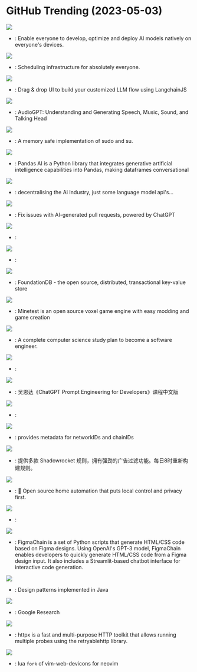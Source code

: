 # GitHub Trending (2023-05-03)

![](https://img.shields.io/badge/Python-New%201-green?style=flat-square&logo=appveyor)
- [](https://github.comundefined): Enable everyone to develop, optimize and deploy AI models natively on everyone's devices.

![](https://img.shields.io/badge/TypeScript-New%20491-green?style=flat-square&logo=appveyor)
- [](https://github.comundefined): Scheduling infrastructure for absolutely everyone.

![](https://img.shields.io/badge/JavaScript-New%20340-green?style=flat-square&logo=appveyor)
- [](https://github.comundefined): Drag & drop UI to build your customized LLM flow using LangchainJS

![](https://img.shields.io/badge/Python-New%20760-green?style=flat-square&logo=appveyor)
- [](https://github.comundefined): AudioGPT: Understanding and Generating Speech, Music, Sound, and Talking Head

![](https://img.shields.io/badge/Rust-New%20279-green?style=flat-square&logo=appveyor)
- [](https://github.comundefined): A memory safe implementation of sudo and su.

![](https://img.shields.io/badge/Python-New%20463-green?style=flat-square&logo=appveyor)
- [](https://github.comundefined): Pandas AI is a Python library that integrates generative artificial intelligence capabilities into Pandas, making dataframes conversational

![](https://img.shields.io/badge/Python-New%202-green?style=flat-square&logo=appveyor)
- [](https://github.comundefined): decentralising the Ai Industry, just some language model api's...

![](https://img.shields.io/badge/Python-New%2071-green?style=flat-square&logo=appveyor)
- [](https://github.comundefined): Fix issues with AI-generated pull requests, powered by ChatGPT

![](https://img.shields.io/badge/Python-New%20185-green?style=flat-square&logo=appveyor)
- [](https://github.comundefined): 

![](https://img.shields.io/badge/Java-New%206-green?style=flat-square&logo=appveyor)
- [](https://github.comundefined): 

![](https://img.shields.io/badge/C%2B%2B-New%20117-green?style=flat-square&logo=appveyor)
- [](https://github.comundefined): FoundationDB - the open source, distributed, transactional key-value store

![](https://img.shields.io/badge/C%2B%2B-New%2012-green?style=flat-square&logo=appveyor)
- [](https://github.comundefined): Minetest is an open source voxel game engine with easy modding and game creation

![](https://img.shields.io/badge/none-New%20340-green?style=flat-square&logo=appveyor)
- [](https://github.comundefined): A complete computer science study plan to become a software engineer.

![](https://img.shields.io/badge/Python-New%20283-green?style=flat-square&logo=appveyor)
- [](https://github.comundefined): 

![](https://img.shields.io/badge/Jupyter%20Notebook-New%2064-green?style=flat-square&logo=appveyor)
- [](https://github.comundefined): 吴恩达《ChatGPT Prompt Engineering for Developers》课程中文版

![](https://img.shields.io/badge/Python-New%2078-green?style=flat-square&logo=appveyor)
- [](https://github.comundefined): 

![](https://img.shields.io/badge/Kotlin-New%2047-green?style=flat-square&logo=appveyor)
- [](https://github.comundefined): provides metadata for networkIDs and chainIDs

![](https://img.shields.io/badge/none-New%2045-green?style=flat-square&logo=appveyor)
- [](https://github.comundefined): 提供多款 Shadowrocket 规则，拥有强劲的广告过滤功能。每日8时重新构建规则。

![](https://img.shields.io/badge/Python-New%20158-green?style=flat-square&logo=appveyor)
- [](https://github.comundefined): 🏡 Open source home automation that puts local control and privacy first.

![](https://img.shields.io/badge/TypeScript-New%2051-green?style=flat-square&logo=appveyor)
- [](https://github.comundefined): 

![](https://img.shields.io/badge/Python-New%2038-green?style=flat-square&logo=appveyor)
- [](https://github.comundefined): FigmaChain is a set of Python scripts that generate HTML/CSS code based on Figma designs. Using OpenAI's GPT-3 model, FigmaChain enables developers to quickly generate HTML/CSS code from a Figma design input. It also includes a Streamlit-based chatbot interface for interactive code generation.

![](https://img.shields.io/badge/Java-New%2035-green?style=flat-square&logo=appveyor)
- [](https://github.comundefined): Design patterns implemented in Java

![](https://img.shields.io/badge/Jupyter%20Notebook-New%2018-green?style=flat-square&logo=appveyor)
- [](https://github.comundefined): Google Research

![](https://img.shields.io/badge/Go-New%20115-green?style=flat-square&logo=appveyor)
- [](https://github.comundefined): httpx is a fast and multi-purpose HTTP toolkit that allows running multiple probes using the retryablehttp library.

![](https://img.shields.io/badge/Lua-New%202-green?style=flat-square&logo=appveyor)
- [](https://github.comundefined): lua `fork` of vim-web-devicons for neovim


